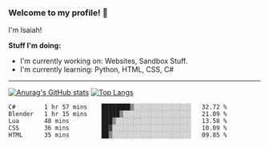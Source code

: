 
### Welcome to my profile! 👋
I'm Isaiah! 

**Stuff I'm doing:**

 - I'm currently working on: Websites, Sandbox Stuff. 
  - I'm currently learning: Python, HTML, CSS, C#
----




[![Anurag's GitHub stats](https://github-readme-stats.vercel.app/api?username=accurateisaiah)](https://github.com/anuraghazra/github-readme-stats) 
[![Top Langs](https://github-readme-stats.vercel.app/api/top-langs/?username=accurateisaiah)](https://github.com/anuraghazra/github-readme-stats)
<!--START_SECTION:waka-->
```text
C#        1 hr 57 mins    ████████▒░░░░░░░░░░░░░░░░   32.72 % 
Blender   1 hr 15 mins    █████▒░░░░░░░░░░░░░░░░░░░   21.09 % 
Lua       48 mins         ███▒░░░░░░░░░░░░░░░░░░░░░   13.58 % 
CSS       36 mins         ██▓░░░░░░░░░░░░░░░░░░░░░░   10.09 % 
HTML      35 mins         ██▒░░░░░░░░░░░░░░░░░░░░░░   09.85 % 
```
<!--END_SECTION:waka-->



